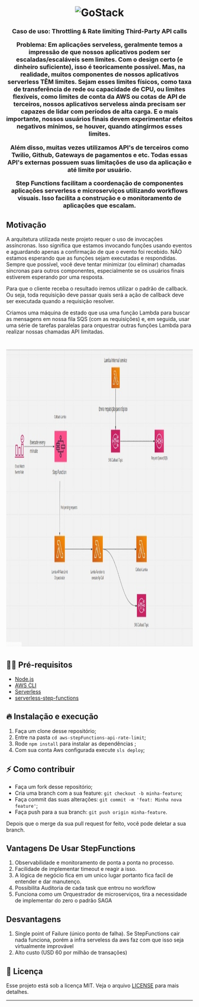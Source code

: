 <h1 align="center">
  <img alt="GoStack" src="https://rocketseat-cdn.s3-sa-east-1.amazonaws.com/masterclass.png" width="120px" />
</h1>

<h3 align="center">
  Caso de uso: Throttling & Rate limiting Third-Party API calls <br\>
  
  Problema: Em aplicações serveless, geralmente temos a impressão de que nossos aplicativos podem ser escaladas/escaláveis sem limites. Com o design certo (e dinheiro suficiente), isso é teoricamente possível. Mas, na realidade, muitos componentes de nossos aplicativos serverless TÊM limites. Sejam esses limites físicos, como taxa de transferência de rede ou capacidade de CPU, ou limites flexíveis, como limites de conta da AWS ou cotas de API de terceiros, nossos aplicativos serveless ainda precisam ser capazes de lidar com períodos de alta carga. E o mais importante, nossos usuários finais devem experimentar efeitos negativos mínimos, se houver, quando atingirmos esses limites.

  Além disso, muitas vezes utilizamos API's de terceiros como Twilio, Github, Gateways de pagamentos e etc. Todas essas API's externas possuem suas limitações de uso da aplicação e até limite por usuário.

  Step Functions facilitam a coordenação de componentes aplicações serverless e microserviços utilizando workflows visuais. Isso facilita a construção e o monitoramento de aplicações que escalam. 
</h3>



## Motivação

A arquitetura utilizada neste projeto requer o uso de invocações assíncronas. Isso significa que estamos invocando funções usando eventos e aguardando apenas a confirmação de que o evento foi recebido. NÃO estamos esperando que as funções sejam executadas e respondidas. Sempre que possível, você deve tentar minimizar (ou eliminar) chamadas síncronas para outros componentes, especialmente se os usuários finais estiverem esperando por uma resposta.

Para que o cliente receba o resultado iremos utilizar o padrão de callback. Ou seja, toda requisição deve passar quais será a ação de callback deve ser executada quando a requisição resolver.


Criamos uma máquina de estado que usa uma função Lambda para buscar as mensagens em nossa fila SQS (com as requisições) e, em seguida, usar uma série de tarefas paralelas para orquestrar outras funções Lambda para realizar nossas chamadas API limitadas.


<h1 align="center">
  <img alt="storeCheckout" src="https://github.com/quixote15/aws-stepFunctions-api-rate-limit/blob/main/assets/orquestrador.jpeg" width="800px" height="800px" />
</h1>

## ✋🏻 Pré-requisitos

- [Node.js](https://nodejs.org/en/)
- [AWS CLI](https://aws.amazon.com/pt/cli/)
- [Serverless](https://www.serverless.com/)
- [serverless-step-functions](https://www.serverless.com/plugins/serverless-step-functions)

## 🔥 Instalação e execução

1. Faça um clone desse repositório;
2. Entre na pasta `cd aws-stepFunctions-api-rate-limit`;
3. Rode `npm install` para instalar as dependências ;
4. Com sua conta Aws configurada execute `sls deploy`;


## ⚡️ Como contribuir

- Faça um fork desse repositório;
- Cria uma branch com a sua feature: `git checkout -b minha-feature`;
- Faça commit das suas alterações: `git commit -m 'feat: Minha nova feature'`;
- Faça push para a sua branch: `git push origin minha-feature`.

Depois que o merge da sua pull request for feito, você pode deletar a sua branch.

## Vantagens De Usar StepFunctions

1. Observabilidade e monitoramento de ponta a ponta no processo. 
2. Facilidade de implementar timeout e reagir a isso. 
3. A lógica de negócio fica em um unico lugar portanto fica facil de entender e dar manutenço.
2. Possibilita Auditoria de cada task que entrou no workflow
3. Funciona como um Orquestrador de microserviços, tira a necessidade de implementar do zero o padrão SAGA


## Desvantagens

1. Single point of Failure (único ponto de falha). Se StepFunctions cair nada funciona, porém a infra serveless da aws faz com que isso seja virtualmente improvável
2. Alto custo (USD 60 por milhão de transações)

## 📝 Licença

Esse projeto está sob a licença MIT. Veja o arquivo [LICENSE](LICENSE.md) para mais detalhes.

---

